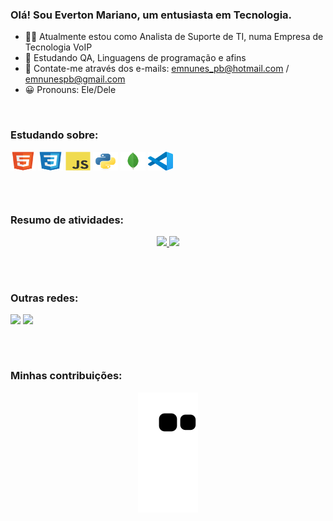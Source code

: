 ### Olá! Sou Everton Mariano, um entusiasta em Tecnologia.

- 👨‍💻 Atualmente estou como Analista de Suporte de TI, numa Empresa de Tecnologia VoIP
- 📝 Estudando QA, Linguagens de programação e afins
- 📧 Contate-me através dos e-mails: emnunes_pb@hotmail.com / emnunespb@gmail.com
- 😀 Pronouns: Ele/Dele

<!-- Linguagens -->
<p></p><br>
<h3>Estudando sobre:</h3>
<div style="display: inline_block">
  <img align="center" alt="HTML5" height="30" width="40" src="https://raw.githubusercontent.com/devicons/devicon/master/icons/html5/html5-original.svg">
  <img align="center" alt="CSS3" height="30" width="40" src="https://raw.githubusercontent.com/devicons/devicon/master/icons/css3/css3-original.svg">
  <img align="center" alt="Javascript" height="30" width="40" src="https://raw.githubusercontent.com/devicons/devicon/master/icons/javascript/javascript-original.svg">  
  <img align="center" alt="Python" height="30" width="40" src="https://raw.githubusercontent.com/devicons/devicon/master/icons/python/python-original.svg">
  <img align="center" alt="MongoDB" height="30" width="40" src="https://raw.githubusercontent.com/devicons/devicon/master/icons/mongodb/mongodb-original.svg">
  <img align="center" alt="Vscode" height="30" width="40" src="https://raw.githubusercontent.com/devicons/devicon/master/icons/vscode/vscode-original.svg">
</div>

##

<!-- Gitstats -->
<p></p><br>
<h3>Resumo de atividades:</h3>
<div align="center">
  <a href="https://github.com/EvertonMariano">
    <img height="135em" src="https://github-readme-stats.vercel.app/api?username=EvertonMariano&hide_title=true&show_icons=true&theme=tokyonight"/>
    <img height="135em" src="https://github-readme-stats.vercel.app/api/top-langs/?username=EvertonMariano&layout=compact&theme=tokyonight"/>
  </a>
</div>
 
##

<!-- Badges -->  
<p></p><br>
<h3>Outras redes:</h3>
<div style="display: inline_block">
  <a href="https://www.linkedin.com/in/everton-mariano-3aa74848"><img src="https://img.shields.io/badge/LinkedIn-0077B5?style=for-the-badge&logo=linkedin&logoColor=white" target="_blank"></a>
  <a href="https://discord.gg/cz3qYzjGtS" target="_blank"><img src="https://img.shields.io/badge/Discord-7289DA?style=for-the-badge&logo=discord&logoColor=white" target="_blank"></a>
</div>

##

<!-- Contribuições -->  
<p></p><br>
<h3>Minhas contribuições:</h3>
<div align="center">

  ![Snake animation](https://github.com/evertonmariano/evertonmariano/blob/output/github-contribution-grid-snake.svg)

</div>

